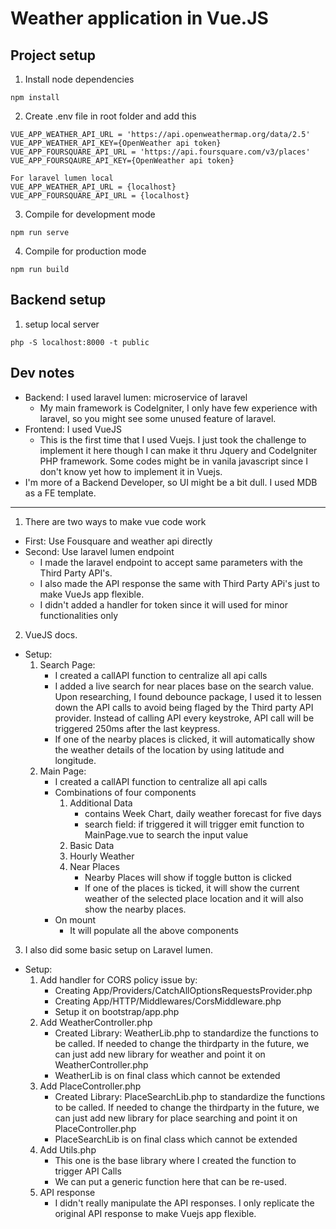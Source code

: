 # Weather application in Vue.JS

## Project setup
1. Install node dependencies
```
npm install
```
2. Create .env file in root folder and add this
```
VUE_APP_WEATHER_API_URL = 'https://api.openweathermap.org/data/2.5'
VUE_APP_WEATHER_API_KEY={OpenWeather api token}
VUE_APP_FOURSQUARE_API_URL = 'https://api.foursquare.com/v3/places'
VUE_APP_FOURSQAURE_API_KEY={OpenWeather api token}

For laravel lumen local
VUE_APP_WEATHER_API_URL = {localhost}
VUE_APP_FOURSQUARE_API_URL = {localhost}
```
3. Compile for development mode
```
npm run serve
```
4. Compile for production mode
```
npm run build
```


## Backend setup
1. setup local server
```
php -S localhost:8000 -t public
```
## Dev notes
- Backend: I used laravel lumen: microservice of laravel
    - My main framework is CodeIgniter, I only have few experience with laravel, so you might see some unused feature of laravel.
- Frontend: I used VueJS
    - This is the first time that I used Vuejs. I just took the challenge to implement it here though I can make it thru Jquery and CodeIgniter PHP framework. Some codes might be in vanila javascript since I don't know yet how to implement it in Vuejs.
- I'm more of a Backend Developer, so UI might be a bit dull. I used MDB as a FE template.

--------------------------------------
1. There are two ways to make vue code work
- First: Use Fousquare and weather api directly
- Second: Use laravel lumen endpoint
    - I made the laravel endpoint to accept same parameters with the Third Party API's.
    - I also made the API response the same with Third Party APi's just to make  VueJs app flexible.
    - I didn't added a handler for token since it will used for minor functionalities only
2. VueJS docs.
- Setup:
    1. Search Page:
        - I created a callAPI function to centralize all api calls
        - I added a live search for near places base on the search value. Upon researching, I found debounce package, I used it to lessen down the API calls to avoid being flaged by the Third party API provider. Instead of calling API every keystroke, API call will be triggered 250ms after the last keypress.
        - If one of the nearby places is clicked, it will automatically show the weather details of the location by using latitude and longitude.
    2. Main Page:
        - I created a callAPI function to centralize all api calls
        - Combinations of four components
            1. Additional Data
                - contains Week Chart, daily weather forecast for five days
                - search field: if triggered it will trigger emit function to MainPage.vue to search the input value
            2. Basic Data
            3. Hourly Weather
            4. Near Places
                - Nearby Places will show if toggle button is clicked
                - If one of the places is ticked, it will show the current weather of the selected place location and it will also show the nearby places.
        - On mount
            - It will populate all the above components

3. I also did some basic setup on Laravel lumen.
- Setup:
    1. Add handler for CORS policy issue by:
        - Creating App/Providers/CatchAllOptionsRequestsProvider.php
        - Creating App/HTTP/Middlewares/CorsMiddleware.php
        - Setup it on bootstrap/app.php
    2. Add WeatherController.php
        - Created Library: WeatherLib.php to standardize the functions to be called. If needed to change the thirdparty in the future, we can just add new library for weather and point it on WeatherController.php
        - WeatherLib is on final class which cannot be extended
    3. Add PlaceController.php
        - Created Library: PlaceSearchLib.php to standardize the functions to be called. If needed to change the thirdparty in the future, we can just add new library for place searching and point it on PlaceController.php
        - PlaceSearchLib is on final class which cannot be extended
    4. Add Utils.php
        - This one is the base library where I created the function to trigger API Calls
        - We can put a generic function here that can be re-used.
    5. API response
        - I didn't really manipulate the API responses. I only replicate the original API response to make Vuejs app flexible.